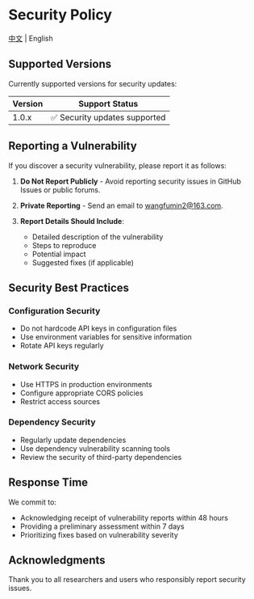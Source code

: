 # Security Policy

[中文](/SECURITY.md) | English

## Supported Versions

Currently supported versions for security updates:

| Version | Support Status         |
|---------|-----------------------|
| 1.0.x   | ✅ Security updates supported |

## Reporting a Vulnerability

If you discover a security vulnerability, please report it as follows:

1. **Do Not Report Publicly** - Avoid reporting security issues in GitHub Issues or public forums.

2. **Private Reporting** - Send an email to wangfumin2@163.com.

3. **Report Details Should Include**:
   - Detailed description of the vulnerability
   - Steps to reproduce
   - Potential impact
   - Suggested fixes (if applicable)

## Security Best Practices

### Configuration Security
- Do not hardcode API keys in configuration files
- Use environment variables for sensitive information
- Rotate API keys regularly

### Network Security
- Use HTTPS in production environments
- Configure appropriate CORS policies
- Restrict access sources

### Dependency Security
- Regularly update dependencies
- Use dependency vulnerability scanning tools
- Review the security of third-party dependencies

## Response Time

We commit to:
- Acknowledging receipt of vulnerability reports within 48 hours
- Providing a preliminary assessment within 7 days
- Prioritizing fixes based on vulnerability severity

## Acknowledgments

Thank you to all researchers and users who responsibly report security issues.
